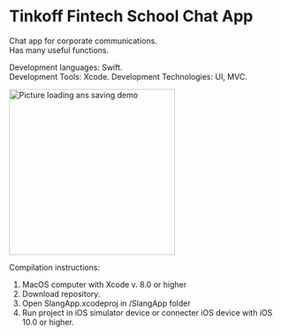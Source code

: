 # Tinkoff Fintech School Chat App
Chat app for corporate communications. 
<br>Has many useful functions.

Development languages: Swift. <br>
Development Tools: Xcode.
Development Technologies: UI, MVC.

<img src="https://raw.githubusercontent.com/Lotfull/TinkoffFintechSchool/master/ScreenGifs/demo1.gif" alt="Picture loading ans saving demo" width="300">

Compilation instructions: <br>
1. MacOS computer with Xcode v. 8.0 or higher <br>
2. Download repository. <br>
3. Open SlangApp.xcodeproj in /SlangApp folder <br>
4. Run project in iOS simulator device or connecter iOS device with iOS 10.0 or higher.


